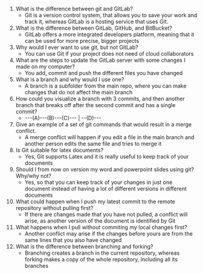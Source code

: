 1.	What is the difference between git and GitLab?  
    - Git is a version control system, that allows you to save your work and track it,  whereas GitLab is a hosting service that uses Git.
2.	What is the difference between GitLab, GitHub, and BitBucket?  
    - GitLab offers a more integrated developers platform, meaning that it can be used for more precise, bigger projects
3.	Why would I ever want to use git, but not GitLab?  
    - You can use Git if your project does not need of cloud collaborators
4.	What are the steps to update the GitLab server with some changes I made on my computer?  
    - You add, commit and push the different files you have changed
5.	What is a branch and why would I use one?  
    - A branch is a subfolder from the main repo, where you can make changes that do not affect the main branch
6.	How could you visualize a branch with 3 commits, and then another branch that breaks off after the second commit and has a single commit?  
    - ---(A)---(B)---(C)---
                   |
                   --(D)---
7.	Give an example of a set of git commands that would result in a merge conflict.  
    - A merge conflict will happen if you edit a file in the main branch and another person edits the same file and tries to merge it
8.	Is Git suitable for latex documents?  
    - Yes, Git supports Latex and it is really useful to keep track of your documents
9.	Should I from now on version my word and powerpoint slides using git? Why/why not?  
    - Yes, so that you can keep track of your changes in just one document instead of having a lot of different versions in different documents
10.	What could happen when I push my latest commit to the remote repository without pulling first?  
    - If there are changes made that you have not pulled, a conflict will arise, as another version of the document is identified by Git
11.	What happens when I pull without commiting my local changes first?  
    - Another conflict may arise if the changes before yours are from the same lines that you also have changed
12.	What is the difference between branching and forking?
    - Branching creates a branch in the current repository, whereas forking makes a copy of the whole repository, including all its branches